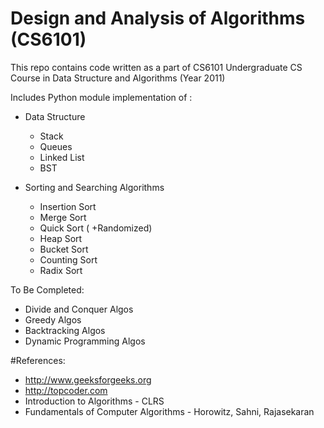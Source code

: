 # Design and Analysis of Algorithms (CS6101)

This repo contains code written as a part of CS6101 Undergraduate CS Course in Data Structure and Algorithms (Year 2011)

Includes Python module implementation of :
- Data Structure
    - Stack
    - Queues
    - Linked List
    - BST

- Sorting and Searching Algorithms
    - Insertion Sort
    - Merge Sort
    - Quick Sort ( +Randomized)
    - Heap Sort
    - Bucket Sort
    - Counting Sort
    - Radix Sort

To Be Completed:
- Divide and Conquer Algos
- Greedy Algos
- Backtracking Algos
- Dynamic Programming Algos

#References:
- http://www.geeksforgeeks.org
- http://topcoder.com 
- Introduction to Algorithms - CLRS
- Fundamentals of Computer Algorithms - Horowitz, Sahni, Rajasekaran
